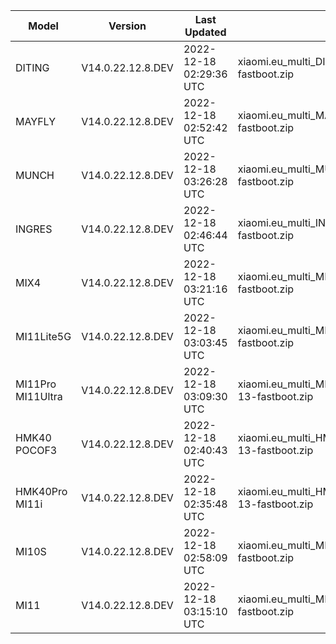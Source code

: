 | Model | Version | Last Updated | File Name | Size | Download Link |
| ---- | ---- | ---- | ---- | ---- | ---- |
| DITING | V14.0.22.12.8.DEV | 2022-12-18 02:29:36 UTC | xiaomi.eu_multi_DITING_V14.0.22.12.8.DEV_v14-13-fastboot.zip | 5.1 GB | [SourceForge](https://sourceforge.net/projects/xiaomi-eu-multilang-miui-roms/files/xiaomi.eu/MIUI-WEEKLY-RELEASES/V14.0.22.12.8.DEV/xiaomi.eu_multi_DITING_V14.0.22.12.8.DEV_v14-13-fastboot.zip/download) |
| MAYFLY | V14.0.22.12.8.DEV | 2022-12-18 02:52:42 UTC | xiaomi.eu_multi_MAYFLY_V14.0.22.12.8.DEV_v14-13-fastboot.zip | 5.1 GB | [SourceForge](https://sourceforge.net/projects/xiaomi-eu-multilang-miui-roms/files/xiaomi.eu/MIUI-WEEKLY-RELEASES/V14.0.22.12.8.DEV/xiaomi.eu_multi_MAYFLY_V14.0.22.12.8.DEV_v14-13-fastboot.zip/download) |
| MUNCH | V14.0.22.12.8.DEV | 2022-12-18 03:26:28 UTC | xiaomi.eu_multi_MUNCH_V14.0.22.12.8.DEV_v14-13-fastboot.zip | 4.3 GB | [SourceForge](https://sourceforge.net/projects/xiaomi-eu-multilang-miui-roms/files/xiaomi.eu/MIUI-WEEKLY-RELEASES/V14.0.22.12.8.DEV/xiaomi.eu_multi_MUNCH_V14.0.22.12.8.DEV_v14-13-fastboot.zip/download) |
| INGRES | V14.0.22.12.8.DEV | 2022-12-18 02:46:44 UTC | xiaomi.eu_multi_INGRES_V14.0.22.12.8.DEV_v14-13-fastboot.zip | 5.0 GB | [SourceForge](https://sourceforge.net/projects/xiaomi-eu-multilang-miui-roms/files/xiaomi.eu/MIUI-WEEKLY-RELEASES/V14.0.22.12.8.DEV/xiaomi.eu_multi_INGRES_V14.0.22.12.8.DEV_v14-13-fastboot.zip/download) |
| MIX4 | V14.0.22.12.8.DEV | 2022-12-18 03:21:16 UTC | xiaomi.eu_multi_MIX4_V14.0.22.12.8.DEV_v14-13-fastboot.zip | 5.0 GB | [SourceForge](https://sourceforge.net/projects/xiaomi-eu-multilang-miui-roms/files/xiaomi.eu/MIUI-WEEKLY-RELEASES/V14.0.22.12.8.DEV/xiaomi.eu_multi_MIX4_V14.0.22.12.8.DEV_v14-13-fastboot.zip/download) |
| MI11Lite5G | V14.0.22.12.8.DEV | 2022-12-18 03:03:45 UTC | xiaomi.eu_multi_MI11Lite5G_V14.0.22.12.8.DEV_v14-13-fastboot.zip | 4.7 GB | [SourceForge](https://sourceforge.net/projects/xiaomi-eu-multilang-miui-roms/files/xiaomi.eu/MIUI-WEEKLY-RELEASES/V14.0.22.12.8.DEV/xiaomi.eu_multi_MI11Lite5G_V14.0.22.12.8.DEV_v14-13-fastboot.zip/download) |
| MI11Pro MI11Ultra | V14.0.22.12.8.DEV | 2022-12-18 03:09:30 UTC | xiaomi.eu_multi_MI11Pro_MI11Ultra_V14.0.22.12.8.DEV_v14-13-fastboot.zip | 4.9 GB | [SourceForge](https://sourceforge.net/projects/xiaomi-eu-multilang-miui-roms/files/xiaomi.eu/MIUI-WEEKLY-RELEASES/V14.0.22.12.8.DEV/xiaomi.eu_multi_MI11Pro_MI11Ultra_V14.0.22.12.8.DEV_v14-13-fastboot.zip/download) |
| HMK40 POCOF3 | V14.0.22.12.8.DEV | 2022-12-18 02:40:43 UTC | xiaomi.eu_multi_HMK40_POCOF3_V14.0.22.12.8.DEV_v14-13-fastboot.zip | 4.2 GB | [SourceForge](https://sourceforge.net/projects/xiaomi-eu-multilang-miui-roms/files/xiaomi.eu/MIUI-WEEKLY-RELEASES/V14.0.22.12.8.DEV/xiaomi.eu_multi_HMK40_POCOF3_V14.0.22.12.8.DEV_v14-13-fastboot.zip/download) |
| HMK40Pro MI11i | V14.0.22.12.8.DEV | 2022-12-18 02:35:48 UTC | xiaomi.eu_multi_HMK40Pro_MI11i_V14.0.22.12.8.DEV_v14-13-fastboot.zip | 4.7 GB | [SourceForge](https://sourceforge.net/projects/xiaomi-eu-multilang-miui-roms/files/xiaomi.eu/MIUI-WEEKLY-RELEASES/V14.0.22.12.8.DEV/xiaomi.eu_multi_HMK40Pro_MI11i_V14.0.22.12.8.DEV_v14-13-fastboot.zip/download) |
| MI10S | V14.0.22.12.8.DEV | 2022-12-18 02:58:09 UTC | xiaomi.eu_multi_MI10S_V14.0.22.12.8.DEV_v14-13-fastboot.zip | 4.3 GB | [SourceForge](https://sourceforge.net/projects/xiaomi-eu-multilang-miui-roms/files/xiaomi.eu/MIUI-WEEKLY-RELEASES/V14.0.22.12.8.DEV/xiaomi.eu_multi_MI10S_V14.0.22.12.8.DEV_v14-13-fastboot.zip/download) |
| MI11 | V14.0.22.12.8.DEV | 2022-12-18 03:15:10 UTC | xiaomi.eu_multi_MI11_V14.0.22.12.8.DEV_v14-13-fastboot.zip | 4.8 GB | [SourceForge](https://sourceforge.net/projects/xiaomi-eu-multilang-miui-roms/files/xiaomi.eu/MIUI-WEEKLY-RELEASES/V14.0.22.12.8.DEV/xiaomi.eu_multi_MI11_V14.0.22.12.8.DEV_v14-13-fastboot.zip/download) |
